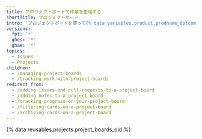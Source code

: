 ```yaml
---
title: プロジェクトボードで作業を整理する
shortTitle: プロジェクトボード
intro: 'プロジェクトボードを使って{% data variables.product.prodname_dotcom %}上の作業を管理してください'
versions:
  fpt: '*'
  ghes: '*'
  ghae: '*'
topics:
  - Issues
  - Projects
children:
  - /managing-project-boards
  - /tracking-work-with-project-boards
redirect_from:
  - /adding-issues-and-pull-requests-to-a-project-board
  - /adding-notes-to-a-project-board
  - /tracking-progress-on-your-project-board
  - /filtering-cards-on-a-project-board
  - /archiving-cards-on-a-project-board
---
```


{% data reusables.projects.project_boards_old %}
